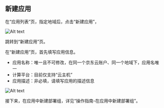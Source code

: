 ## 新建应用

在“应用列表”页，指定地域后，点击“新建应用”，

![Alt text](https://github.com/jdcloudcom/cn/blob/edit/image/CodeDeploy/Ch/Oper-1%EF%BC%88Ch%EF%BC%89.png)

跳转到“新建应用”页。

在“新建应用”页，首先填写应用信息。

- 应用名称：唯一且不可修改，在同一个京东云账户、同一个地域下，应用名唯一
- 计算平台：目前仅支持“云主机”
- 应用描述：非必填，请填写应用的描述信息

![Alt text](https://github.com/jdcloudcom/cn/blob/edit/image/CodeDeploy/Ch/Oper-2%EF%BC%88Ch%EF%BC%89.png)

接下来，在应用中新建部署组，详见“操作指南-在应用中新建部署组”。
